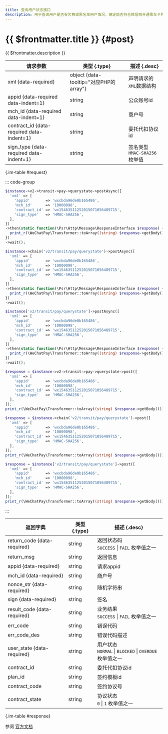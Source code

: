 ```yaml
---
title: 查询用户状态接口
description: 用于查询用户是否有欠费或黑名单用户情况，确定能否符合微信侧开通乘车卡免密支付要求。如已经开通乘车卡，则需传签约号，可确定是否符合继续使用乘车卡的要求。
---
```


# {{ $frontmatter.title }} {#post}

{{ $frontmatter.description }}

| 请求参数 | 类型 {.type} | 描述 {.desc}
| --- | --- | ---
| xml {data-required} | object {data-tooltip="对应PHP的array"} | 声明请求的`XML`数据结构
| appid {data-required data-indent=1} | string | 公众账号id
| mch_id {data-required data-indent=1} | string | 商户号
| contract_id {data-required data-indent=1} | string | 委托代扣协议id
| sign_type {data-required data-indent=1} | string | 签名类型<br/>`HMAC-SHA256` 枚举值

{.im-table #request}

::: code-group

```php [异步纯链式]
$instance->v2->transit->pay->querystate->postAsync([
  'xml' => [
    'appid'       => 'wxcbda96de0b165486',
    'mch_id'      => '10000098',
    'contract_id' => 'wx15463511252015071056489715',
    'sign_type'   => 'HMAC-SHA256',
  ],
])
->then(static function(\Psr\Http\Message\ResponseInterface $response) {
  print_r(\WeChatPay\Transformer::toArray((string) $response->getBody()));
})
->wait();
```

```php [异步声明式]
$instance->chain('v2/transit/pay/querystate')->postAsync([
  'xml' => [
    'appid'       => 'wxcbda96de0b165486',
    'mch_id'      => '10000098',
    'contract_id' => 'wx15463511252015071056489715',
    'sign_type'   => 'HMAC-SHA256',
  ],
])
->then(static function(\Psr\Http\Message\ResponseInterface $response) {
  print_r(\WeChatPay\Transformer::toArray((string) $response->getBody()));
})
->wait();
```

```php [异步属性式]
$instance['v2/transit/pay/querystate']->postAsync([
  'xml' => [
    'appid'       => 'wxcbda96de0b165486',
    'mch_id'      => '10000098',
    'contract_id' => 'wx15463511252015071056489715',
    'sign_type'   => 'HMAC-SHA256',
  ],
])
->then(static function(\Psr\Http\Message\ResponseInterface $response) {
  print_r(\WeChatPay\Transformer::toArray((string) $response->getBody()));
})
->wait();
```

```php [同步纯链式]
$response = $instance->v2->transit->pay->querystate->post([
  'xml' => [
    'appid'       => 'wxcbda96de0b165486',
    'mch_id'      => '10000098',
    'contract_id' => 'wx15463511252015071056489715',
    'sign_type'   => 'HMAC-SHA256',
  ],
]);
print_r(\WeChatPay\Transformer::toArray((string) $response->getBody()));
```

```php [同步声明式]
$response = $instance->chain('v2/transit/pay/querystate')->post([
  'xml' => [
    'appid'       => 'wxcbda96de0b165486',
    'mch_id'      => '10000098',
    'contract_id' => 'wx15463511252015071056489715',
    'sign_type'   => 'HMAC-SHA256',
  ],
]);
print_r(\WeChatPay\Transformer::toArray((string) $response->getBody()));
```

```php [同步属性式]
$response = $instance['v2/transit/pay/querystate']->post([
  'xml' => [
    'appid'       => 'wxcbda96de0b165486',
    'mch_id'      => '10000098',
    'contract_id' => 'wx15463511252015071056489715',
    'sign_type'   => 'HMAC-SHA256',
  ],
]);
print_r(\WeChatPay\Transformer::toArray((string) $response->getBody()));
```

:::

| 返回字典 | 类型 {.type} | 描述 {.desc}
| --- | --- | ---
| return_code {data-required} | string | 返回状态码<br/>`SUCCESS` \| `FAIL` 枚举值之一
| return_msg | string | 返回信息
| appid {data-required} | string | 请求appid
| mch_id {data-required} | string | 商户号
| nonce_str {data-required} | string | 随机字符串
| sign {data-required} | string | 签名
| result_code {data-required} | string | 业务结果<br/>`SUCCESS` \| `FAIL` 枚举值之一
| err_code | string | 错误代码
| err_code_des | string | 错误代码描述
| user_state {data-required} | string | 用户状态<br/>`NORMAL` \| `BLOCKED` \| `OVERDUE` 枚举值之一
| contract_id | string | 委托代扣协议id
| plan_id | string | 签约模板id
| contract_code | string | 签约协议号
| contract_state | string | 协议状态<br/>`0` \| `1` 枚举值之一

{.im-table #response}

参阅 [官方文档](https://pay.weixin.qq.com/doc/v2/merchant/4011985234)

